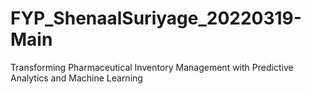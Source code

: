 # FYP_ShenaalSuriyage_20220319-Main
Transforming Pharmaceutical Inventory Management with Predictive Analytics and Machine Learning

